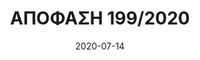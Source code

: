 ---
title: ΑΠΟΦΑΣΗ 199/2020
date: 2020-07-14
contractor: ΠΕΡΙΦΕΡΕΙΑ ΘΕΣΣΑΛΙΑΣ
email: bareka.sp@gmail.com
category: nocomply
tags:
   - ΠΕΡΙΦΕΡΕΙΑ-ΘΕΣΣΑΛΙΑΣ
---